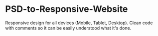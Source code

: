 # PSD-to-Responsive-Website

Responsive design for all devices (Mobile, Tablet, Desktop). Clean code with comments so it can be easily understood what it's done.
